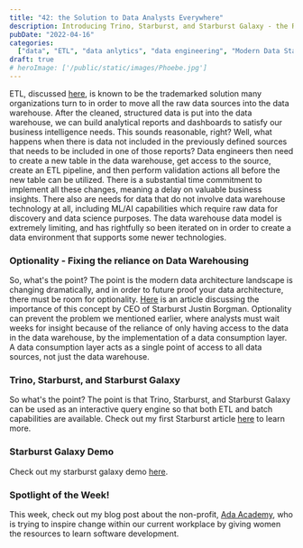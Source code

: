 ```yaml
---
title: "42: the Solution to Data Analysts Everywhere"
description: Introducing Trino, Starburst, and Starburst Galaxy - the REAL answer to Life, the Universe and Everything.
pubDate: "2022-04-16"
categories:
  ["data", "ETL", "data anlytics", "data engineering", "Modern Data Stack"]
draft: true
# heroImage: ['/public/static/images/Phoebe.jpg']
---
```


ETL, discussed [here](ETL_Intro), is known to be the trademarked solution many organizations turn to in order to move all the raw data sources into the data warehouse. After the cleaned, structured data is put into the data warehouse, we can build analytical reports and dashboards to satisfy our business intelligence needs. This sounds reasonable, right? Well, what happens when there is data not included in the previously defined sources that needs to be included in one of those reports? Data engineers then need to create a new table in the data warehouse, get access to the source, create an ETL pipeline, and then perform validation actions all before the new table can be utilized. There is a substantial time commitment to implement all these changes, meaning a delay on valuable business insights. There also are needs for data that do not involve data warehouse technology at all, including ML/AI capabilities which require raw data for discovery and data science purposes. The data warehouse data model is extremely limiting, and has rightfully so been iterated on in order to create a data environment that supports some newer technologies.

### Optionality - Fixing the reliance on Data Warehousing

So, what's the point? The point is the modern data architecture landscape is changing dramatically, and in order to future proof your data architecture, there must be room for optionality. [Here](https://blog.starburst.io/technical-blog/the-power-of-optionality-in-big-data) is an article discussing the importance of this concept by CEO of Starburst Justin Borgman. Optionality can prevent the problem we mentioned earlier, where analysts must wait weeks for insight because of the reliance of only having access to the data in the data warehouse, by the implementation of a data consumption layer. A data consumption layer acts as a single point of access to all data sources, not just the data warehouse.

### Trino, Starburst, and Starburst Galaxy

So what's the point? The point is that Trino, Starburst, and Starburst Galaxy can be used as an interactive query engine so that both ETL and batch capabilities are available. Check out my first Starburst article [here](d) to learn more.

### Starburst Galaxy Demo

Check out my starburst galaxy demo [here]().

### Spotlight of the Week!

This week, check out my blog post about the non-profit, [Ada Academy](../SOTW/Ada_Academy), who is trying to inspire change within our current workplace by giving women the resources to learn software development.
